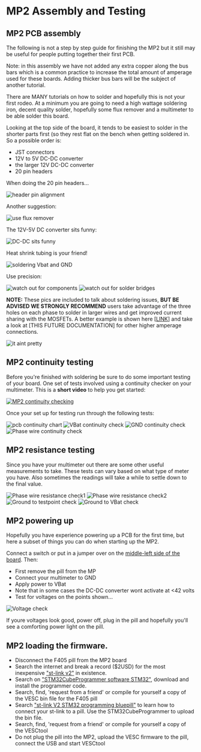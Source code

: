 # MP2 Assembly and Testing


## MP2 PCB assembly
The following is not a step by step guide for finishing the MP2 but it still may be useful for people putting together their first PCB. 

Note: in this assembly we have not added any extra copper along the bus bars which is a common practice to increase the total amount of amperage used for these boards. Adding thicker bus bars will be the subject of another tutorial. 

There are MANY tutorials on how to solder and hopefully this is not your first rodeo. At a minimum you are going to need a high wattage soldering iron, decent quality solder, hopefully some flux remover and a multimeter to be able solder this board. 

Looking at the top side of the board, it tends to be easiest to solder in the shorter parts first (so they rest flat on the bench when getting soldered in. So a possible order is:
* JST connectors
* 12V to 5V DC-DC converter
* the larger 12V DC-DC converter
* 20 pin headers

When doing the 20 pin headers...

<img src="../gh_assets/PCB_ASSEMBLY01.png" title="header pin alignment">

Another suggestion:

<img src="../gh_assets/PCB_ASSEMBLY02.png" title="use flux remover">

The 12V-5V DC converter sits funny:

<img src="../gh_assets/PCB_ASSEMBLY03.png" title="DC-DC sits funny">

Heat shrink tubing is your friend!

<img src="../gh_assets/PCB_ASSEMBLY04.png" title="soldering Vbat and GND">

Use precision:

<img src="../gh_assets/PCB_ASSEMBLY05.png" title="watch out for components">
<img src="../gh_assets/PCB_ASSEMBLY06.png" title="watch out for solder bridges">

**NOTE:** These pics are included to talk about soldering issues, **BUT BE ADVISED WE STRONGLY RECOMMEND** users take advantage of the three holes on each phase to solder in larger wires and get improved current sharing with the MOSFETs. A better example is shown here [[LINK](../gh_assets/HIGH_AMP_EXAMPLE02.jpeg)] and take a look at [THIS FUTURE DOCUMENTATION] for other higher amperage connections. 

<img src="../gh_assets/PCB_ASSEMBLY07.png" title="it aint pretty">

## MP2 continuity testing
Before you're finished with soldering be sure to do some important testing of your board. One set of tests involved using a continuity checker on your multimeter. This is a **short video** to help you get started:

[![MP2 continuity checking](https://img.youtube.com/vi/L9bziAqBU64/0.jpg)](https://www.youtube.com/watch?v=L9bziAqBU64)

Once your set up for testing run through the following tests:

<img src="../gh_assets/PCB_ASSEMBLY08.png" title="pcb continuity chart">

<img src="../gh_assets/PCB_ASSEMBLY09.png" title="VBat continuity check">

<img src="../gh_assets/PCB_ASSEMBLY10.png" title="GND continuity check">

<img src="../gh_assets/PCB_ASSEMBLY11.png" title="Phase wire continuity check">

## MP2 resistance testing
Since you have your multimeter out there are some other useful measurements to take. These tests can vary based on what type of meter you have. Also sometimes the readings will take a while to settle down to the final value.

<img src="../gh_assets/PCB_ASSEMBLY12.png" title="Phase wire resistance check1">

<img src="../gh_assets/PCB_ASSEMBLY13.png" title="Phase wire resistance check2">

<img src="../gh_assets/PCB_ASSEMBLY14.png" title="Ground to testpoint check">

<img src="../gh_assets/PCB_ASSEMBLY15.png" title="Ground to VBat check">

## MP2 powering up

Hopefully you have experience powering up a PCB for the first time, but here a subset of things you can do when starting up the MP2. 

Connect a switch or put in a jumper over on the [middle-left side of the board](../gh_assets/PCB_ASSEMBLY16.png). Then: 

* First remove the pill from the MP
* Connect your multimeter to GND
* Apply power to VBat
* Note that in some cases the DC-DC converter wont activate at <42 volts
* Test for voltages on the points shown...

<img src="../gh_assets/PCB_ASSEMBLY17.png" title="Voltage check">

If youre voltages look good, power off, plug in the pill and hopefully you'll see a comforting power light on the pill.

## MP2 loading the firmware. 

* Disconnect the F405 pill from the MP2 board
* Search the internet and break a record ($2USD) for the most inexpensive ["st-link v2"](https://www.google.com/search?q=st-link+v2) in existence. 
* Search on ["STM32CubeProgrammer software STM32"](https://www.google.com/search?q=STM32CubeProgrammer+software+STM32&oq=STM32CubeProgrammer+software+STM32), download and install the programmer code.
* Search, find, 'request from a friend' or compile for yourself a copy of the VESC bin file for the F405 pill
* Search ["st-link V2 STM32 programming bluepill"](https://www.google.com/search?q=st-link2+STM32+programming+bluepill) to learn how to connect your st-link to a pill. Use the STM32CubeProgrammer to upload the bin file. 
* Search, find, 'request from a friend' or compile for yourself a copy of the VESCtool
* Do not plug the pill into the MP2, upload the VESC firmware to the pill, connect the USB and start VESCtool
